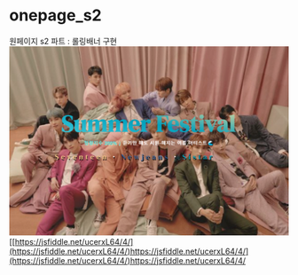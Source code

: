 # onepage_s2
원페이지 s2 파트 : 롤링배너 구현
![원페이지 롤링배너](./image/cover.png)
[[https://jsfiddle.net/ucerxL64/4/](https://jsfiddle.net/ucerxL64/4/)https://jsfiddle.net/ucerxL64/4/](https://jsfiddle.net/ucerxL64/4/)https://jsfiddle.net/ucerxL64/4/
